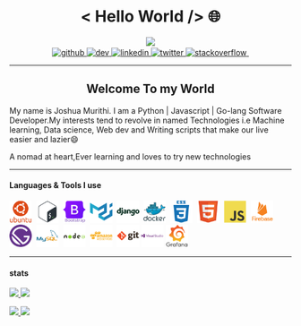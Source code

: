 # <div id="header" align="center">< Hello World /> 🌐
</div>

<div id="header" align="center">
  <img src="https://media.giphy.com/media/gjrYDwbjnK8x36xZIO/giphy.gif" height="300">
</div>
<div align="center">
  <a href="https://github.com/Murithijoshua">
    <img src='https://cdn.jsdelivr.net/npm/simple-icons@3.0.1/icons/github.svg' alt='github' height='40'>
  </a>
  <a href="https://dev.to/murithijoshua">
    <img src='https://cdn.jsdelivr.net/npm/simple-icons@3.0.1/icons/dev-dot-to.svg' alt='dev' height='40'>
  </a>
  <a href="https://www.linkedin.com/in/murithi-joshua-a82046103/">
    <img src='https://cdn.jsdelivr.net/npm/simple-icons@3.0.1/icons/linkedin.svg' alt='linkedin' height='40'>
  </a>
  <a href="https://twitter.com/dev_murithi">
    <img src='https://cdn.jsdelivr.net/npm/simple-icons@3.0.1/icons/twitter.svg' alt='twitter' height='40'>

  </a>
  <a href="https://stackoverflow.com/users/10429527/joshua-johns">
    <img src='https://cdn.jsdelivr.net/npm/simple-icons@3.0.1/icons/stackoverflow.svg' alt='stackoverflow' height='40'>
  </a>
  <img src="https://komarev.com/ghpvc/?username=Murithijoshua&style=flat-square&color=blue" alt=""/>
</div>


<hr>

## <div id="header" align="center"> Welcome To my World

   My name is Joshua Murithi. I am a Python | Javascript | Go-lang Software Developer.My interests tend to revolve in named Technologies i.e Machine learning, Data science, Web dev and Writing scripts that make our live easier and lazier😄

   A nomad at heart,Ever learning and loves to try new technologies
</div>
<hr>

#### Languages & Tools I use

<div>
  <img src="https://github.com/devicons/devicon/blob/master/icons/ubuntu/ubuntu-plain-wordmark.svg" title="Ubuntu"
    alt="Ubuntu" width="40" height="40" />&nbsp;
  <img src="https://github.com/devicons/devicon/blob/master/icons/bash/bash-original.svg" title="bash" alt="bash"
    width="40" height="40" />&nbsp;
  <img src="https://github.com/devicons/devicon/blob/master/icons/bootstrap/bootstrap-original-wordmark.svg"
    title="bootstrap" alt="bootstrap" width="40" height="40" />&nbsp;
  <img src="https://github.com/devicons/devicon/blob/master/icons/materialui/materialui-original.svg"
    title="Material UI" alt="Material UI" width="40" height="40" />&nbsp;
  <img src="https://github.com/devicons/devicon/blob/master/icons/django/django-plain-wordmark.svg" title="django"
    alt="django" width="40" height="40" />&nbsp;
  <img src="https://github.com/devicons/devicon/blob/master/icons/docker/docker-original-wordmark.svg" title="docker"
    alt="docker " width="40" height="40" />&nbsp;
  <img src="https://github.com/devicons/devicon/blob/master/icons/css3/css3-plain-wordmark.svg" title="CSS3" alt="CSS"
    width="40" height="40" />&nbsp;
  <img src="https://github.com/devicons/devicon/blob/master/icons/html5/html5-original.svg" title="HTML5" alt="HTML"
    width="40" height="40" />&nbsp;
  <img src="https://github.com/devicons/devicon/blob/master/icons/javascript/javascript-original.svg" title="JavaScript"
    alt="JavaScript" width="40" height="40" />&nbsp;
  <img src="https://github.com/devicons/devicon/blob/master/icons/firebase/firebase-plain-wordmark.svg" title="Firebase"
    alt="Firebase" width="40" height="40" />&nbsp;
  <img src="https://github.com/devicons/devicon/blob/master/icons/gatsby/gatsby-original.svg" title="Gatsby"
    alt="Gatsby" width="40" height="40" />&nbsp;
  <img src="https://github.com/devicons/devicon/blob/master/icons/mysql/mysql-original-wordmark.svg" title="MySQL"
    alt="MySQL" width="40" height="40" />&nbsp;
  <img src="https://github.com/devicons/devicon/blob/master/icons/nodejs/nodejs-original-wordmark.svg" title="NodeJS"
    alt="NodeJS" width="40" height="40" />&nbsp;
  <img
    src="https://github.com/devicons/devicon/blob/master/icons/amazonwebservices/amazonwebservices-plain-wordmark.svg"
    title="AWS" alt="AWS" width="40" height="40" />&nbsp;
  <img src="https://github.com/devicons/devicon/blob/master/icons/git/git-original-wordmark.svg" title="Git" **alt="Git"
    width="40" height="40" />
  <img src="https://github.com/devicons/devicon/blob/master/icons/visualstudio/visualstudio-plain-wordmark.svg"
    title="visualstudio" **alt="visualstudio" width="40" height="40" />
  <img src="https://github.com/devicons/devicon/blob/master/icons/grafana/grafana-original-wordmark.svg"
    title="visualstudio" **alt="grafana" width="40" height="40" />
</div>
<hr>

#### stats

<div align="flex">
  <a
    href="https://github-readme-stats.vercel.app/api?username=Murithijoshua&layout=compact&show_icons=true&count_private=true">
    <img
      src="https://github-readme-stats.vercel.app/api?username=Murithijoshua&layout=compact&show_icons=true&count_private=true" width="500">
  </a>
  <a href="https://github-readme-stats.vercel.app/api/wakatime?username=@Trikle&layout=compact">
    <img src="https://github-readme-stats.vercel.app/api/wakatime?username=@Trikle&layout=compact">
  </a>

   <a 
    href="https://github-readme-streak-stats.herokuapp.com/?user=Murithijoshua">
    <img
      src="https://github-readme-streak-stats.herokuapp.com/?user=Murithijoshua">
  </a>
   <a href="https://github-readme-stats.vercel.app/api/top-langs/?username=Murithijoshua&layout=compact">
    <img src="https://github-readme-stats.vercel.app/api/top-langs/?username=Murithijoshua&layout=compact" width="300">
  </a>
 
  <div>